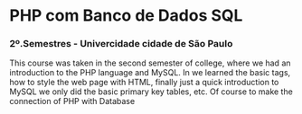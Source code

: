 # PHP com Banco de Dados SQL

<h3>2º.Semestres - Univercidade cidade de São Paulo </h3>


<p> This course was taken in the second semester of college, where we had an introduction to the PHP language and MySQL. 
In we learned the basic tags, how to style the web page with HTML, finally just a quick introduction to MySQL we only did the basic primary key tables, etc. 
Of course to make the connection of PHP with Database  </p>
